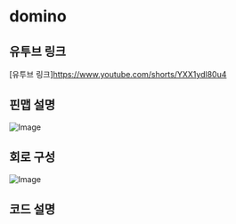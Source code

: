 # domino

## 유투브 링크
[유투브 링크]https://www.youtube.com/shorts/YXX1ydl80u4

## 핀맵 설명 
![Image](https://github.com/user-attachments/assets/91a40300-df88-41c1-b4ad-d3401d6f2902)

## 회로 구성
![Image](https://github.com/user-attachments/assets/037cb5ed-d59f-4b2b-959f-78ac4cbb5bd3)
## 코드 설명